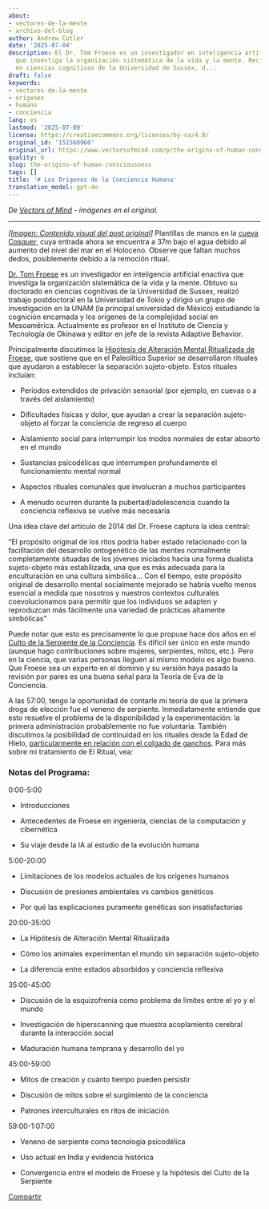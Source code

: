```yaml
---
about:
- vectores-de-la-mente
- archivo-del-blog
author: Andrew Cutler
date: '2025-07-04'
description: El Dr. Tom Froese es un investigador en inteligencia artificial enactiva
  que investiga la organización sistemática de la vida y la mente. Recibió su doctorado
  en ciencias cognitivas de la Universidad de Sussex, d...
draft: false
keywords:
- vectores-de-la-mente
- orígenes
- humano
- conciencia
lang: es
lastmod: '2025-07-09'
license: https://creativecommons.org/licenses/by-sa/4.0/
original_id: '151560960'
original_url: https://www.vectorsofmind.com/p/the-origins-of-human-consciousness
quality: 6
slug: the-origins-of-human-consciousness
tags: []
title: '# Los Orígenes de la Conciencia Humana'
translation_model: gpt-4o
---
```


*De [Vectors of Mind](https://www.vectorsofmind.com/p/the-origins-of-human-consciousness) - imágenes en el original.*

---

[*[Imagen: Contenido visual del post original]*](https://substackcdn.com/image/fetch/$s_!C0u3!,f_auto,q_auto:good,fl_progressive:steep/https%3A%2F%2Fsubstack-post-media.s3.amazonaws.com%2Fpublic%2Fimages%2F73ec3760-eb6a-4df5-8c11-4c52660928ca_1350x900.jpeg) Plantillas de manos en la [cueva Cosquer](https://www.newscientist.com/article/mg25734300-900-cave-paintings-of-mutilated-hands-could-be-a-stone-age-sign-language/), cuya entrada ahora se encuentra a 37m bajo el agua debido al aumento del nivel del mar en el Holoceno. Observe que faltan muchos dedos, posiblemente debido a la remoción ritual.

[Dr. Tom Froese](https://twitter.com/drtomfroese) es un investigador en inteligencia artificial enactiva que investiga la organización sistemática de la vida y la mente. Obtuvo su doctorado en ciencias cognitivas de la Universidad de Sussex, realizó trabajo postdoctoral en la Universidad de Tokio y dirigió un grupo de investigación en la UNAM (la principal universidad de México) estudiando la cognición encarnada y los orígenes de la complejidad social en Mesoamérica. Actualmente es profesor en el Instituto de Ciencia y Tecnología de Okinawa y editor en jefe de la revista Adaptive Behavior.

Principalmente discutimos la [Hipótesis de Alteración Mental Ritualizada de Froese](https://www.academia.edu/10396191/The_ritualised_mind_alteration_hypothesis_of_the_origins_and_evolution_of_the_symbolic_human_mind), que sostiene que en el Paleolítico Superior se desarrollaron rituales que ayudaron a establecer la separación sujeto-objeto. Estos rituales incluían:

  * Períodos extendidos de privación sensorial (por ejemplo, en cuevas o a través del aislamiento)

  * Dificultades físicas y dolor, que ayudan a crear la separación sujeto-objeto al forzar la conciencia de regreso al cuerpo

  * Aislamiento social para interrumpir los modos normales de estar absorto en el mundo

  * Sustancias psicodélicas que interrumpen profundamente el funcionamiento mental normal

  * Aspectos rituales comunales que involucran a muchos participantes

  * A menudo ocurren durante la pubertad/adolescencia cuando la conciencia reflexiva se vuelve más necesaria

Una idea clave del artículo de 2014 del Dr. Froese captura la idea central:

“El propósito original de los ritos podría haber estado relacionado con la facilitación del desarrollo ontogenético de las mentes normalmente completamente situadas de los jóvenes iniciados hacia una forma dualista sujeto-objeto más estabilizada, una que es más adecuada para la enculturación en una cultura simbólica... Con el tiempo, este propósito original de desarrollo mental socialmente mejorado se habría vuelto menos esencial a medida que nosotros y nuestros contextos culturales coevolucionamos para permitir que los individuos se adapten y reproduzcan más fácilmente una variedad de prácticas altamente simbólicas”

Puede notar que esto es precisamente lo que propuse hace dos años en el [Culto de la Serpiente de la Conciencia](https://www.vectorsofmind.com/p/the-snake-cult-of-consciousness). Es difícil ser único en este mundo (aunque hago contribuciones sobre mujeres, serpientes, mitos, etc.). Pero en la ciencia, que varias personas lleguen al mismo modelo es algo bueno. Que Froese sea un experto en el dominio y su versión haya pasado la revisión por pares es una buena señal para la Teoría de Eva de la Conciencia.

A las 57:00, tengo la oportunidad de contarle mi teoría de que la primera droga de elección fue el veneno de serpiente. Inmediatamente entiende que esto resuelve el problema de la disponibilidad y la experimentación: la primera administración probablemente no fue voluntaria. También discutimos la posibilidad de continuidad en los rituales desde la Edad de Hielo, [particularmente en relación con el colgado de ganchos](https://www.vectorsofmind.com/p/evidence-for-global-cultural-diffusion). Para más sobre mi tratamiento de El Ritual, vea:

### Notas del Programa:

0:00-5:00

  * Introducciones

  * Antecedentes de Froese en ingeniería, ciencias de la computación y cibernética

  * Su viaje desde la IA al estudio de la evolución humana

5:00-20:00

  * Limitaciones de los modelos actuales de los orígenes humanos

  * Discusión de presiones ambientales vs cambios genéticos

  * Por qué las explicaciones puramente genéticas son insatisfactorias

20:00-35:00

  * La Hipótesis de Alteración Mental Ritualizada

  * Cómo los animales experimentan el mundo sin separación sujeto-objeto

  * La diferencia entre estados absorbidos y conciencia reflexiva

35:00-45:00

  * Discusión de la esquizofrenia como problema de límites entre el yo y el mundo

  * Investigación de hiperscanning que muestra acoplamiento cerebral durante la interacción social

  * Maduración humana temprana y desarrollo del yo

45:00-59:00

  * Mitos de creación y cuánto tiempo pueden persistir

  * Discusión de mitos sobre el surgimiento de la conciencia

  * Patrones interculturales en ritos de iniciación

59:00-1:07:00

  * Veneno de serpiente como tecnología psicodélica

  * Uso actual en India y evidencia histórica

  * Convergencia entre el modelo de Froese y la hipótesis del Culto de la Serpiente

[Compartir](https://www.vectorsofmind.com/p/the-origins-of-human-consciousness?utm_source=substack&utm_medium=email&utm_content=share&action=share)
